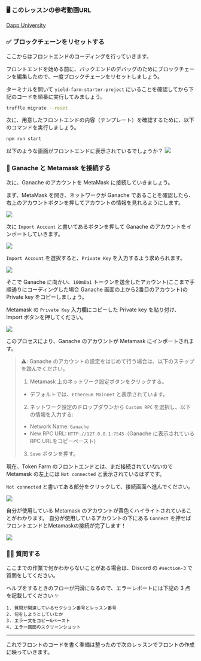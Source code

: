 ###  🖥 このレッスンの参考動画URL
[Dapp University](https://youtu.be/CgXQC4dbGUE?t=6654)

### ✅ ブロックチェーンをリセットする

ここからはフロントエンドのコーディングを行っていきます。

フロントエンドを始める前に、バックエンドのデバッグのためにブロックチェーンを編集したので、一度ブロックチェーンをリセットしましょう。

ターミナルを開いて `yield-farm-starter-project` にいることを確認してから下記のコードを順番に実行してみましょう。

```bash
truffle migrate --reset
```

次に、用意したフロントエンドの内容（テンプレート）を確認するために、以下のコマンドを実行しましょう。

```bash
npm run start
```

以下のような画面がフロントエンドに表示されているでしょうか？
![](/public/images/8-Ganache-Yield-Farm/section-1/12_3_1.png)

### 🦊 Ganache と Metamask を接続する

次に、Ganache のアカウントを MetaMask に接続していきましょう。

まず、MetaMask を開き、ネットワークが Ganache であることを確認したら、右上のアカウントボタンを押してアカウントの情報を見れるようにします。

![](/public/images/8-Ganache-Yield-Farm/section-1/12_3_2.png)

次に `Import Account` と書いてあるボタンを押して Ganache のアカウントをインポートしていきます。

![](/public/images/8-Ganache-Yield-Farm/section-1/12_3_3.png)

`Import Account` を選択すると、`Private Key` を入力するよう求められます。

![](/public/images/8-Ganache-Yield-Farm/section-1/12_3_4.png)

そこで Ganache に向かい、`100mDai` トークンを送金したアカウント(ここまで手順通りにコーディングした場合 Ganache 画面の上から2番目のアカウント)の Private key をコピーしましょう。

Metamask の `Private Key` 入力欄にコピーした Private key を貼り付け、Import ボタンを押してください。

![](/public/images/8-Ganache-Yield-Farm/section-1/12_3_5.png)

このプロセスにより、Ganache のアカウントが Metamask にインポートされます。

> ⚠️: Ganache のアカウントの設定をはじめて行う場合は、以下のステップを踏んでください。
>
> 1. Metamask 上のネットワーク設定ボタンをクリックする。
> * デフォルトでは、`Ethereum Mainnet` と表示されています。
> 2. ネットワーク設定のドロップダウンから `Custom RPC` を選択し、以下の情報を入力する:
> - Network Name: `Ganache`
> - New RPC URL: `HTTP://127.0.0.1:7545`（Ganache に表示されているRPC URLをコピーペースト)
> 3. `Save` ボタンを押す。

現在、Token Farm のフロントエンドとは、まだ接続されていないので Metamask の左上には `Not connected` と表示されているはずです。

`Not connected` と書いてある部分をクリックして、接続画面へ進んでください。

![](/public/images/8-Ganache-Yield-Farm/section-1/12_3_6.png)

自分が使用している Metamask のアカウントが黄色くハイライトされていることがわかります。
自分が使用しているアカウントの下にある `Connect` を押せばフロントエンドとMetamaskの接続が完了します！

![](/public/images/8-Ganache-Yield-Farm/section-1/12_3_7.png)

### 🙋‍♂️ 質問する

ここまでの作業で何かわからないことがある場合は、Discord の `#section-3` で質問をしてください。

ヘルプをするときのフローが円滑になるので、エラーレポートには下記の 3 点を記載してください ✨

```
1. 質問が関連しているセクション番号とレッスン番号
2. 何をしようとしていたか
3. エラー文をコピー&ペースト
4. エラー画面のスクリーンショット
```

---
これでフロントのコードを書く準備は整ったので次のレッスンでフロントの作成に映っていきます。
